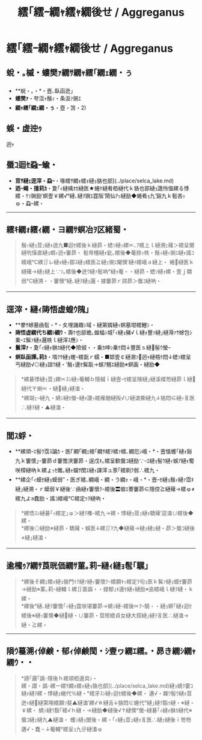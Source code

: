 ﻿---
categories:
- 繝｢繝ｳ繧ｹ繧ｿ繝ｼ
layout: monster
origin:
  class: Mammalia
  common_en: Dog
  common_ja: 迥ｬ
  family: Canidae
  order: Carnivora
  scientific: Canis familiaris
tag_slugs:
- kaze
- mizu
- henseiju
- selca-lake
tags:
- 鬚ｨ
- 豌ｴ
- 螟臥函迯｣
- 繧ｻ繝ｫ繧ｫ縺ｮ貉也部
title: 繧｢繧ｰ繝ｬ繧ｬ繝後せ / Aggreganus
---

# 繧｢繧ｰ繝ｬ繧ｬ繝後せ / Aggreganus

## 蛻・｡槭・螻樊ｧ繝ｻ繝ｬ繧｢繝ｪ繝・ぅ
* **蛻・｡・*・壼､臥函迯｣
* **螻樊ｧ**・夸沍ｬ鬚ｨ・条汳ｧ豌ｴ
* **繝ｬ繧｢繝ｪ繝・ぅ**・壺・笘・2)

## 蜈・虚迚ｩ
迥ｬ

## 蜃ｺ迴ｾ蝨ｰ蝓・
* **荳ｻ縺ｪ逕滓・蝨ｰ**・喙繧ｻ繝ｫ繧ｫ縺ｮ貉也部](../place/selca_lake.md)
* **迺ｰ蠅・擅莉ｶ**・夐｢ｨ縺檎ｵｶ縺医★蜷ｹ縺肴栢縺代ｋ貉也部縺ｮ譫怜慍縲る悸繧・ｹｿ豌励′螟壹￥縲√°縺､縺ｦ豌ｴ霆阪′鬧仙ｱｯ縺励◆蜷肴ｮ九′谿九ｋ髱吝ｯゅ・蝨ｰ縲・

---

## 繧ｷ繝ｫ繧ｨ繝・ヨ繝ｻ螟冶ｦ区緒蜀・
> 鬚ｨ縺ｮ荳ｭ縺ｫ遶九■迴ｾ繧後ｋ縺昴・蟋ｿ縺ｯ縲∝､ｱ繧上ｌ縺溯ｪ薙＞繧呈爾縺吮懆直縺ｮ蜩ｨ迥ｬ窶昴・ 
> 髱帝橿縺ｫ豼｡繧後◆菴捺ｯ帙・鬚ｨ縺ｨ豌ｴ縺ｫ謠ｺ繧峨℃縲∬レ縺ｫ縺ｯ鄒ｽ縺ｮ繧医≧縺ｪ豌ｴ閹懊′縺ｲ繧峨ａ縺上・ 
> 蜷縺医ｋ縺薙→縺ｪ縺上∵ｿ｡繧後◆迸ｳ縺ｧ髱吶°縺ｫ菴・・縺昴・蟋ｿ縺ｫ縲・壹ｊ驕弱℃縺溯・・窶懊°縺､縺ｦ縺ｮ邏・據窶昴ｒ諤昴＞蜃ｺ縺吶・

---

## 逕滓・縺ｨ陦悟虚蝗ｳ隗｣
* **豢ｻ蜍墓凾髢・*・夊埋譏趣ｼ域・縺第婿縺ｨ螟墓坩繧鯉ｼ・
* **陦悟虚繝代ち繝ｼ繝ｳ**・壽ｹ也部蟾｡蝗橸ｼ城｢ｨ縺ｮ豬√ｌ縺ｫ豐ｿ縺｣縺溽ｧｻ蜍包ｼ乗ｰｴ髴ｧ縺ｫ邏帙ｌ縺滓ｽ應ｼ・
* **鬟滓ｧ**・夐｢ｨ縺ｫ貅ｶ縺代◆險俶・・乗ｶ呻ｼ乗ｹ悶↓豐医ｓ縺髻ｳ螢ｰ
* **螟臥函譚｡莉ｶ**・壻ｸｻ縺ｮ蟶ｰ繧翫ｒ蠕・■邯壹￠縺溷ｿ迥ｬ縺梧ｹ悶↓蟋ｿ繧呈丐縺励√◎縺ｮ諠ｳ縺・′鬚ｨ邊ｾ髴翫→蜈ｱ魑ｴ縺励※螟画・縺励◆

> *縲碁悸縺ｮ荳ｭ縲∝ｽｼ縺ｯ菴輔ｂ隱槭ｉ縺壼ｰｾ繧呈険縺｣縺溪楳笏縺昴ｌ縺縺代〒蜊∝・縺縺｣縺溘・  
> *縲瑚ｪｰ縺九・蜻ｼ縺ｶ螢ｰ縺ｫ謖ｯ繧雁髄縺阪√∪縺滄撕縺九↓貉悶∈縺ｨ豸医∴縺ｦ縺・▲縺溘・

---

## 閭ｽ蜉・
* **縲頑ｰｴ髻ｳ霑ｽ諞ｶ・医Γ繝｢繝ｪ繧｢繝ｻ繧ｦ繧ｧ繧､繝厄ｼ峨・*・壼慍蠖｢縺ｫ谿九ｋ窶懷｣ｰ窶昴ｄ窶憺浹窶昴・逞戊ｷ｡繧呈歓蜃ｺ縺励∵ｰｴ縺ｮ髻ｳ縺ｨ蜈ｱ縺ｫ蜀咲樟縺吶ｋ縲ょｯｾ雎｡縺ｫ蟷ｻ閨ｴ縺ｨ諢滓ュ豕｢繧剃ｸ弱∴繧九・
* **縲企｢ｨ蟆ｾ縺ｮ蟆弱″・医ぎ繧､繝峨・繝・う繝ｫ・峨・*・壼ｰｾ縺ｮ鬚ｨ縺ｧ霑ｷ縺｣縺溯・ｒ蟆弱￥縺後∵凾縺ｫ窶懷ｸｰ繧後〓蝣ｴ謇窶昴∈隱倥≧縺薙→繧ゅ≠繧九よэ蠢励・謠ｺ繧峨℃繧定ｩｦ縺吶・

> *縲悟ｽｼ縺碁｢ｨ繧定｣ゅ＞縺ｦ襍ｰ繧九→縲・悸縺ｮ荳ｭ縺ｫ驕薙′逕溘∪繧後◆縲・  
> *縲後◎縺励※縺昴・驕薙・蜈医↓縲∬ｦ九◆縺薙→縺ｮ縺ｪ縺・昴＞蜃ｺ縺後≠縺｣縺溘・

---

## 逾櫁ｩｱ繝ｻ莨晄価繝ｻ菫｡莉ｰ縺ｨ縺ｮ髢｢騾｣
> *縲後そ繝ｪ繧ｫ縺ｮ貉門ｲｸ縺ｧ縺ｯ窶懷ｸｰ繧願ｷｯ繧定ｦ句ｮ医ｋ髴ｧ縺ｮ蟆ｾ窶昴→縺励※菫｡莉ｰ縺輔ｌ縲∬亜譌・・螳郁ｭｷ邊ｾ縺ｨ縺励※逾繧峨ｌ縺ｦ縺・ｋ縲・  
> *縲後°縺､縺ｦ窶憺｢ｨ縺ｮ霆咲堪窶昴→蜻ｼ縺ｰ繧後∝ｸｰ驍・・縺ｮ螟｢縺ｫ迴ｾ繧後※縺ｯ窶懊◆縺縺・∪窶昴・荳險繧貞女縺大叙縺｣縺ｦ豸医∴縺溘→縺・≧縲・

---

## 隕ｳ蟇溯ｨ倬鹸・郁ｨ倬鹸閠・ｼ壹ヮ繝ｴ繧｡・昴き繝ｼ繝ｬ繝ｳ・・

> *謗｢邏｢譌･隱後ｈ繧頑栢邊具ｼ・  
> 縲・譛・譌･縲ー繧ｻ繝ｫ繧ｫ縺ｮ貉也部](../place/selca_lake.md)縺ｮ蟯ｸ霎ｺ縺ｫ縺ｦ縲・悸縺ｮ蜷代％縺・°繧牙ｽｼ縺ｯ迴ｾ繧後◆縲・ 
> 遘√・雜ｳ髻ｳ縺ｫ荳迸ｬ縺縺第険繧願ｿ斐▲縺溘′縲√☆縺舌↓貉悶∈蜷代°縺｣縺ｦ豁ｩ縺・※縺・￥縲・ 
> 蜻ｼ縺ｳ豁｢繧√ｈ縺・→縺励◆縺後√↑縺懊°螢ｰ縺碁｢ｨ縺ｫ貅ｶ縺代※蜃ｺ縺ｪ縺九▲縺溘・ 
> 蠖ｼ縺ｮ閭後・縲・｢ｨ縺ｮ荳ｭ縺ｫ豸医∴縺ｪ縺後ｉ笏笏遘√・蠢・↓菴輔°繧呈ｮ九＠縺溘ゅ